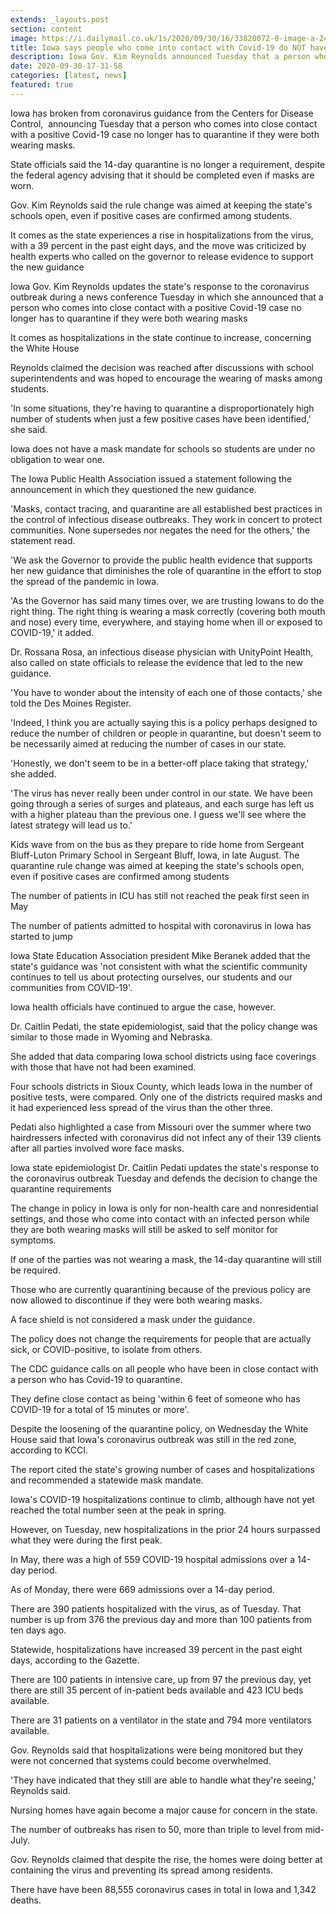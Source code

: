 ```yaml
---
extends: _layouts.post
section: content
image: https://i.dailymail.co.uk/1s/2020/09/30/16/33820072-0-image-a-24_1601481225684.jpg 
title: Iowa says people who come into contact with Covid-19 do NOT have to quarantine for 14 days  
description: Iowa Gov. Kim Reynolds announced Tuesday that a person who comes into close contact with a positive Covid-19 case will no longer have to quarantine if both parties had their faces covered. 
date: 2020-09-30-17-31-58 
categories: [latest, news] 
featured: true 
--- 
```

Iowa has broken from coronavirus guidance from the Centers for Disease Control,  announcing Tuesday that a person who comes into close contact with a positive Covid-19 case no longer has to quarantine if they were both wearing masks. 

State officials said the 14-day quarantine is no longer a requirement, despite the federal agency advising that it should be completed even if masks are worn.  

Gov. Kim Reynolds said the rule change was aimed at keeping the state's schools open, even if positive cases are confirmed among students. 

It comes as the state experiences a rise in hospitalizations from the virus, with a 39 percent in the past eight days, and the move was criticized by health experts who called on the governor to release evidence to support the new guidance    

Iowa Gov. Kim Reynolds updates the state's response to the coronavirus outbreak during a news conference Tuesday in which she announced that a person who comes into close contact with a positive Covid-19 case no longer has to quarantine if they were both wearing masks

It comes as hospitalizations in the state continue to increase, concerning the White House

Reynolds claimed the decision was reached after discussions with school superintendents and was hoped to encourage the wearing of masks among students. 

'In some situations, they're having to quarantine a disproportionately high number of students when just a few positive cases have been identified,' she said. 

Iowa does not have a mask mandate for schools so students are under no obligation to wear one.  

The Iowa Public Health Association issued a statement following the announcement in which they questioned the new guidance. 

'Masks, contact tracing, and quarantine are all established best practices in the control of infectious disease outbreaks. They work in concert to protect communities. None supersedes nor negates the need for the others,' the statement read. 

'We ask the Governor to provide the public health evidence that supports her new guidance that diminishes the role of quarantine in the effort to stop the spread of the pandemic in Iowa. 

'As the Governor has said many times over, we are trusting Iowans to do the right thing. The right thing is wearing a mask correctly (covering both mouth and nose) every time, everywhere, and staying home when ill or exposed to COVID-19,' it added. 



Dr. Rossana Rosa, an infectious disease physician with UnityPoint Health, also called on state officials to release the evidence that led to the new guidance. 

'You have to wonder about the intensity of each one of those contacts,' she told the Des Moines Register.  

'Indeed, I think you are actually saying this is a policy perhaps designed to reduce the number of children or people in quarantine, but doesn't seem to be necessarily aimed at reducing the number of cases in our state.

'Honestly, we don't seem to be in a better-off place taking that strategy,' she added.

'The virus has never really been under control in our state. We have been going through a series of surges and plateaus, and each surge has left us with a higher plateau than the previous one. I guess we'll see where the latest strategy will lead us to.' 

Kids wave from on the bus as they prepare to ride home from Sergeant Bluff-Luton Primary School in Sergeant Bluff, Iowa, in late August. The quarantine rule change was aimed at keeping the state's schools open, even if positive cases are confirmed among students

The number of patients in ICU has still not reached the peak first seen in May

The number of patients admitted to hospital with coronavirus in Iowa has started to jump

Iowa State Education Association president Mike Beranek added that the state's guidance was 'not consistent with what the scientific community continues to tell us about protecting ourselves, our students and our communities from COVID-19'. 

Iowa health officials have continued to argue the case, however. 

Dr. Caitlin Pedati, the state epidemiologist, said that the policy change was similar to those made in Wyoming and Nebraska. 

She added that data comparing Iowa school districts using face coverings with those that have not had been examined. 

Four schools districts in Sioux County, which leads Iowa in the number of positive tests, were compared. Only one of the districts required masks and it had experienced less spread of the virus than the other three. 

Pedati also highlighted a case from Missouri over the summer where two hairdressers infected with coronavirus did not infect any of their 139 clients after all parties involved wore face masks. 

Iowa state epidemiologist Dr. Caitlin Pedati updates the state's response to the coronavirus outbreak Tuesday and defends the decision to change the quarantine requirements

The change in policy in Iowa is only for non-health care and nonresidential settings, and those who come into contact with an infected person while they are both wearing masks will still be asked to self monitor for symptoms. 

If one of the parties was not wearing a mask, the 14-day quarantine will still be required. 

Those who are currently quarantining because of the previous policy are now allowed to discontinue if they were both wearing masks. 

A face shield is not considered a mask under the guidance. 

The policy does not change the requirements for people that are actually sick, or COVID-positive, to isolate from others. 





The CDC guidance calls on all people who have been in close contact with a person who has Covid-19 to quarantine. 

They define close contact as being 'within 6 feet of someone who has COVID-19 for a total of 15 minutes or more'.  

Despite the loosening of the quarantine policy, on Wednesday the White House said that Iowa's coronavirus outbreak was still in the red zone, according to KCCI. 

The report cited the state's growing number of cases and hospitalizations and recommended a statewide mask mandate. 

Iowa's COVID-19 hospitalizations continue to climb, although have not yet reached the total number seen at the peak in spring.

However, on Tuesday, new hospitalizations in the prior 24 hours surpassed what they were during the first peak. 

In May, there was a high of 559 COVID-19 hospital admissions over a 14-day period.

As of Monday, there were 669 admissions over a 14-day period. 

There are 390 patients hospitalized with the virus, as of Tuesday. That number is up from 376 the previous day and more than 100 patients from ten days ago.

Statewide, hospitalizations have increased 39 percent in the past eight days, according to the Gazette. 





There are 100 patients in intensive care, up from 97 the previous day, yet there are still 35 percent of in-patient beds available and 423 ICU beds available. 

There are 31 patients on a ventilator in the state and 794 more ventilators available. 

Gov. Reynolds said that hospitalizations were being monitored but they were not concerned that systems could become overwhelmed. 

'They have indicated that they still are able to handle what they're seeing,' Reynolds said. 

Nursing homes have again become a major cause for concern in the state. 

The number of outbreaks has risen to 50, more than triple to level from mid-July. 

Gov. Reynolds claimed that despite the rise, the homes were doing better at containing the virus and preventing its spread among residents. 

There have have been 88,555 coronavirus cases in total in Iowa and 1,342 deaths.   

